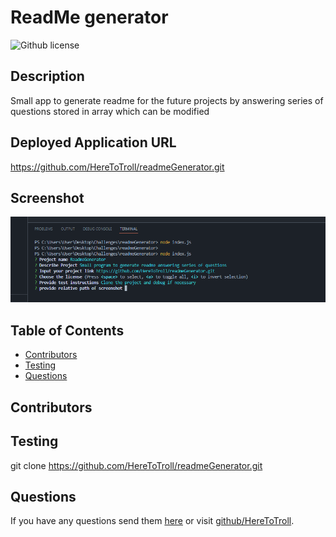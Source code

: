 # ReadMe generator 
![Github license](https://img.shields.io/badge/license-MIT-blue.svg)
## Description
Small app to generate readme for the future projects by answering series of questions stored in array which can be modified
## Deployed Application URL
https://github.com/HereToTroll/readmeGenerator.git
## Screenshot
![alt-text](/app.png)
## Table of Contents
* [Contributors](#contributors)
* [Testing](#testing)
* [Questions](#questions)

## Contributors

## Testing
git clone https://github.com/HereToTroll/readmeGenerator.git
## Questions
If you have any questions send them [here](mailto:troll.legacy@gmail.com?subject=[GitHub]%20Dev%20Connect) or visit [github/HereToTroll](https://github.com/HereToTroll).
